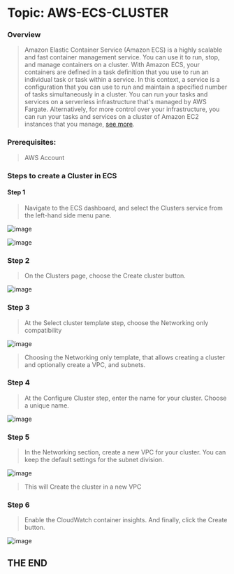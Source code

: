 # Topic: AWS-ECS-CLUSTER

### Overview
> Amazon Elastic Container Service (Amazon ECS) is a highly scalable and fast container management service. You can use it to run, stop, and manage containers on a cluster. With Amazon ECS, your containers are defined in a task definition that you use to run an individual task or task within a service. In this context, a service is a configuration that you can use to run and maintain a specified number of tasks simultaneously in a cluster. You can run your tasks and services on a serverless infrastructure that's managed by AWS Fargate. Alternatively, for more control over your infrastructure, you can run your tasks and services on a cluster of Amazon EC2 instances that you manage, [see more](https://docs.aws.amazon.com/AmazonECS/latest/developerguide/Welcome.html).


### Prerequisites: 
> AWS Account

### Steps to create a Cluster in ECS

#### Step 1
> Navigate to the ECS dashboard, and select the Clusters service from the left-hand side menu pane.

![image](https://user-images.githubusercontent.com/40290711/170455488-0efbe374-3fca-4116-8e24-205ef53cb287.png)

![image](https://user-images.githubusercontent.com/40290711/170455716-9b0311d6-722a-4b93-9640-6f2c194a8142.png)

### Step 2
> On the Clusters page, choose the Create cluster button.

![image](https://user-images.githubusercontent.com/40290711/170456101-8679ca00-ebd8-4def-aef9-d47fedc30892.png)

### Step 3
> At the Select cluster template step, choose the Networking only compatibility

![image](https://user-images.githubusercontent.com/40290711/170457537-a7eac307-7c31-4063-befc-79218cfa2cb3.png)

> Choosing the Networking only template, that allows creating a cluster and optionally create a VPC, and subnets.

### Step 4 
> At the Configure Cluster step, enter the name for your cluster. Choose a unique name.

![image](https://user-images.githubusercontent.com/40290711/170459692-65f44b7f-739f-47e9-9d92-2d83d640332f.png)

### Step 5
> In the Networking section, create a new VPC for your cluster. You can keep the default settings for the subnet division.

![image](https://user-images.githubusercontent.com/40290711/170460083-3f5c642a-1316-4c04-bff6-85728615cae4.png)
> This will Create the cluster in a new VPC

### Step 6
> Enable the CloudWatch container insights. And finally, click the Create button.

![image](https://user-images.githubusercontent.com/40290711/170461175-7adab6f9-dd4a-4f24-8785-171b529185bc.png)

## THE END


